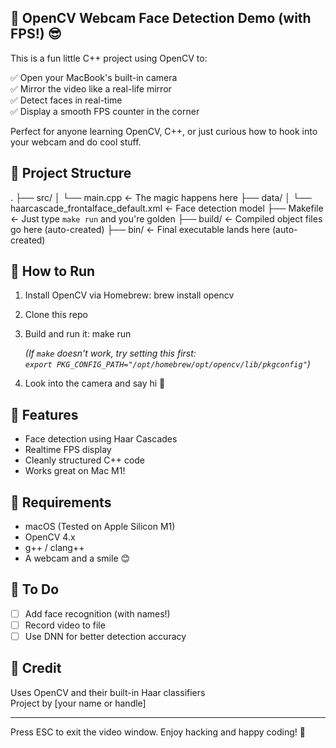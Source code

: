 🎥 OpenCV Webcam Face Detection Demo (with FPS!) 😎
--------------------------------------------------

This is a fun little C++ project using OpenCV to:

✅ Open your MacBook's built-in camera  
✅ Mirror the video like a real-life mirror  
✅ Detect faces in real-time  
✅ Display a smooth FPS counter in the corner

Perfect for anyone learning OpenCV, C++, or just curious how to hook into your webcam and do cool stuff.

📂 Project Structure
---------------------
.
├── src/
│   └── main.cpp                ← The magic happens here
├── data/
│   └── haarcascade_frontalface_default.xml ← Face detection model
├── Makefile                    ← Just type `make run` and you're golden
├── build/                      ← Compiled object files go here (auto-created)
├── bin/                        ← Final executable lands here (auto-created)

🚀 How to Run
--------------
1. Install OpenCV via Homebrew:
   brew install opencv

2. Clone this repo

3. Build and run it:
   make run

   *(If `make` doesn't work, try setting this first:  
   `export PKG_CONFIG_PATH="/opt/homebrew/opt/opencv/lib/pkgconfig"`)*

4. Look into the camera and say hi 👋

🧠 Features
------------
- Face detection using Haar Cascades
- Realtime FPS display
- Cleanly structured C++ code
- Works great on Mac M1!

📌 Requirements
---------------
- macOS (Tested on Apple Silicon M1)
- OpenCV 4.x
- g++ / clang++
- A webcam and a smile 😊

🔧 To Do
---------
- [ ] Add face recognition (with names!)
- [ ] Record video to file
- [ ] Use DNN for better detection accuracy

🙌 Credit
----------
Uses OpenCV and their built-in Haar classifiers  
Project by [your name or handle]

---

Press ESC to exit the video window.
Enjoy hacking and happy coding! 🎉
